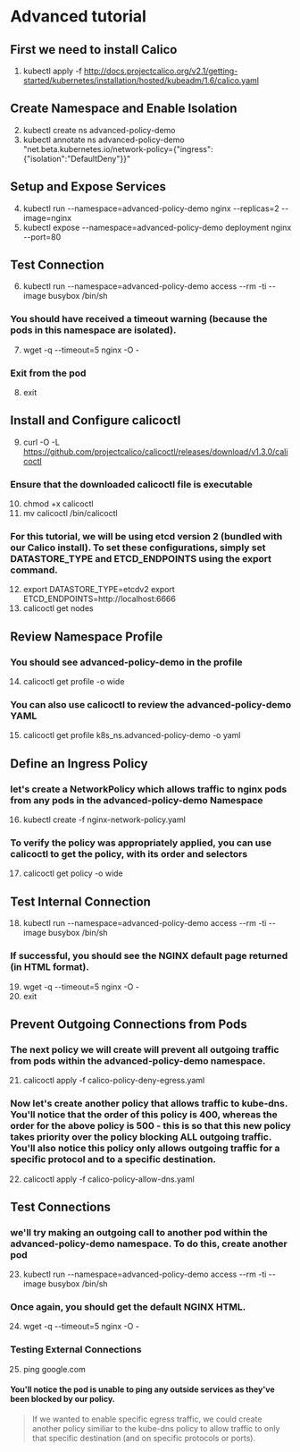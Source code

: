 # Advanced tutorial

## First we need to install Calico
1) kubectl apply -f http://docs.projectcalico.org/v2.1/getting-started/kubernetes/installation/hosted/kubeadm/1.6/calico.yaml
## Create Namespace and Enable Isolation
2) kubectl create ns advanced-policy-demo
3) kubectl annotate ns advanced-policy-demo "net.beta.kubernetes.io/network-policy={\"ingress\":{\"isolation\":\"DefaultDeny\"}}"
## Setup and Expose Services
4) kubectl run --namespace=advanced-policy-demo nginx --replicas=2 --image=nginx
5) kubectl expose --namespace=advanced-policy-demo deployment nginx --port=80
## Test Connection
6) kubectl run --namespace=advanced-policy-demo access --rm -ti --image busybox /bin/sh
### You should have received a timeout warning (because the pods in this namespace are isolated).
7) wget -q --timeout=5 nginx -O -
### Exit from the pod
8) exit
## Install and Configure calicoctl
9) curl -O -L https://github.com/projectcalico/calicoctl/releases/download/v1.3.0/calicoctl
### Ensure that the downloaded calicoctl file is executable
10) chmod +x calicoctl
11) mv calicoctl /bin/calicoctl
### For this tutorial, we will be using etcd version 2 (bundled with our Calico install). To set these configurations, simply set DATASTORE_TYPE and ETCD_ENDPOINTS using the export command.
12) export DATASTORE_TYPE=etcdv2
    export ETCD_ENDPOINTS=http://localhost:6666
13) calicoctl get nodes
## Review Namespace Profile
### You should see advanced-policy-demo in the profile
14) calicoctl get profile -o wide
### You can also use calicoctl to review the advanced-policy-demo YAML
15) calicoctl get profile k8s_ns.advanced-policy-demo -o yaml
## Define an Ingress Policy
### let's create a NetworkPolicy which allows traffic to nginx pods from any pods in the advanced-policy-demo Namespace
16) kubectl create -f nginx-network-policy.yaml
### To verify the policy was appropriately applied, you can use calicoctl to get the policy, with its order and selectors
17) calicoctl get policy -o wide
## Test Internal Connection
18) kubectl run --namespace=advanced-policy-demo access --rm -ti --image busybox /bin/sh
### If successful, you should see the NGINX default page returned (in HTML format).
19) wget -q --timeout=5 nginx -O -
20) exit
## Prevent Outgoing Connections from Pods
### The next policy we will create will prevent all outgoing traffic from pods within the advanced-policy-demo namespace.
21) calicoctl apply -f calico-policy-deny-egress.yaml
### Now let's create another policy that allows traffic to kube-dns. You'll notice that the order of this policy is 400, whereas the order for the above policy is 500 - this is so that this new policy takes priority over the policy blocking ALL outgoing traffic. You'll also notice this policy only allows outgoing traffic for a specific protocol and to a specific destination.
22) calicoctl apply -f calico-policy-allow-dns.yaml
## Test Connections
### we'll try making an outgoing call to another pod within the advanced-policy-demo namespace. To do this, create another pod
23) kubectl run --namespace=advanced-policy-demo access --rm -ti --image busybox /bin/sh
### Once again, you should get the default NGINX HTML.
24) wget -q --timeout=5 nginx -O -
### Testing External Connections
25) ping google.com
#### You'll notice the pod is unable to ping any outside services as they've been blocked by our policy.

> If we wanted to enable specific egress traffic, we could create another policy similiar to the kube-dns policy to allow traffic to only that specific destination (and on specific protocols or ports).
